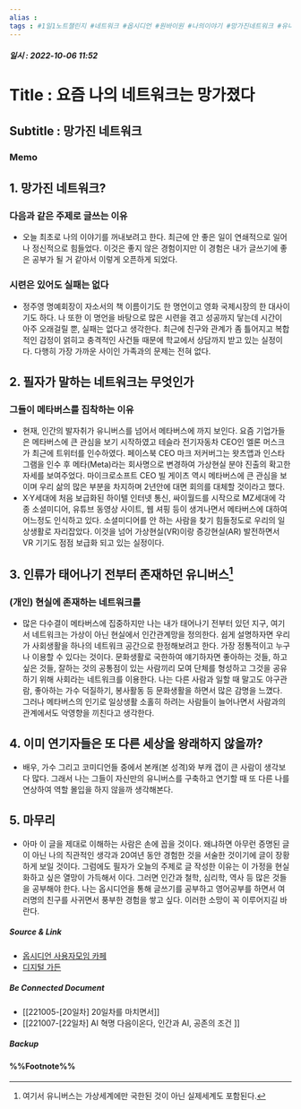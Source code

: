```yaml
---
alias : 
tags : #1일1노트챌린지 #네트워크 #옵시디언 #원바이원 #나의이야기 #망가진네트워크 #유니버스 #메타버스 #옴니버스 #테서랙트
---
```


##### 일시 : 2022-10-06 11:52

# Title : 요즘 나의 네트워크는 망가졌다

## Subtitle : 망가진 네트워크

### Memo

## 1. 망가진 네트워크?

### 다음과 같은 주제로 글쓰는 이유
- 오늘 최초로 나의 이야기를 꺼내보려고 한다. 최근에 안 좋은 일이 연쇄적으로 일어나 정신적으로 힘들었다. 이것은 좋지 않은 경험이지만 이 경험은 내가 글쓰기에 좋은 공부가 될 거 같아서 이렇게 오픈하게 되었다.

### 시련은 있어도 실패는 없다
- 정주영 명예회장이 자소서의 책 이름이기도 한 명언이고 영화 국제시장의 한 대사이기도 하다. 나 또한 이 명언을 바탕으로 많은 시련을 겪고 성공까지 닿는데 시간이 아주 오래걸릴 뿐, 실패는 없다고 생각한다. 최근에 친구와 관계가 좀 틀어지고 복합적인 감정이 얽히고 충격적인 사건들 때문에 학교에서 상담까지 받고 있는 실정이다. 다행히 가장 가까운 사이인 가족과의 문제는 전혀 없다.

## 2. 필자가 말하는 네트워크는 무엇인가

### 그들이 메타버스를 집착하는 이유
- 현재, 인간의 발자취가 유니버스를 넘어서 메타버스에 까지 보인다. 요즘 기업가들은 메타버스에 큰 관심을 보기 시작하였고 테슬라 전기자동차 CEO인 엘론 머스크가 최근에 트위터를 인수하였다. 페이스북 CEO 마크 저커버그는 왓츠앱과 인스타그램을 인수 후 메타(Meta)라는 회사명으로 변경하여 가상현실 분야 진출의 확고한 자세를 보여주었다. 마이크로소프트 CEO 빌 게이츠 역시 메타버스에 큰 관심을 보이며 우리 삶의 많은 부분을 차지하며 2년안에 대면 회의를 대체할 것이라고 했다.
- X·Y세대에 처음 보급화된 하이텔 인터넷 통신, 싸이월드를 시작으로 MZ세대에 각종 소셜미디어, 유튜브 동영상 사이트, 웹 셔핑 등이 생겨나면서 메타버스에 대하여 어느정도 인식하고 있다. 소셜미디어를 안 하는 사람을 찾기 힘들정도로 우리의 일상생활로 자리잡았다. 이것을 넘어 가상현실(VR)이랑 증강현실(AR) 발전하면서 VR 기기도 점점 보급화 되고 있는 실정이다.

## 3. 인류가 태어나기 전부터 존재하던 유니버스[^1]

### (개인) 현실에 존재하는 네트워크를 
- 많은 다수결이 메타버스에 집중하지만 나는 내가 태어나기 전부터 있던 지구, 여기서 네트워크는 가상이 아닌 현실에서 인간관계망을 정의한다. 쉽게 설명하자면 우리가 사회생활을 하나의 네트워크 공간으로 한정해보려고 한다. 가장 정통적이고 누구나 이용할 수 있다는 것이다. 문화생활로 국한하여 얘기하자면 좋아하는 것들, 하고싶은 것들, 잘하는 것의 공통점이 있는 사람끼리 모여 단체를 형성하고 그것을 공유하기 위해 사회라는 네트워크를 이용한다. 나는 다른 사람과 일할 때 말고도 야구관람, 좋아하는 가수 덕질하기, 봉사활동 등 문화생활을 하면서 많은 감명을 느꼈다. 그러나 메타버스의 인기로 일상생활 소홀히 하려는 사람들이 늘어나면서 사람과의 관계에서도 악영향을 끼친다고 생각한다.

## 4. 이미 연기자들은 또 다른 세상을 왕래하지 않을까?
- 배우, 가수 그리고 코미디언들 중에서 본캐(본 성격)와 부캐 갭이 큰 사람이 생각보다 많다. 그래서 나는 그들이 자신만의 유니버스를 구축하고 연기할 때 또 다른 나를 연상하여 역할 몰입을 하지 않을까 생각해본다.

## 5. 마무리
- 아마 이 글을 제대로 이해하는 사람은 손에 꼽을 것이다. 왜냐하면 아무런 증명된 글이 아닌 나의 직관적인 생각과 20여년 동안 경험한 것을 서술한 것이기에 글이 장황하게 보일 것이다. 그럼에도 필자가 오늘의 주제로 글 작성한 이유는 이 가정을 현실화하고 싶은 열망이 가득해서 이다. 그러면 인간과 철학, 심리학, 역사 등 많은 것들을 공부해야 한다. 나는 옵시디언을 통해 글쓰기를 공부하고 영어공부를 하면서 여러명의 친구를 사귀면서 풍부한 경험을 쌓고 싶다. 이러한 소망이 꼭 이루어지길 바란다.

##### Source & Link
- [옵시디언 사용자모임 카페](https://cafe.naver.com/obsidianary/1999)
- [디지털 가든](https://chunghasull.netlify.app/221006-21일차-망가진-네트워크)

##### Be Connected Document
- [[221005-[20일차] 20일차를 마치면서]]
- [[221007-[22일차] AI 혁명 다음이온다, 인간과 AI, 공존의 조건 ]]

##### Backup


#### %%Footnote%%

[^1]: 여기서 유니버스는 가상세계에만 국한된 것이 아닌 실제세계도 포함된다.